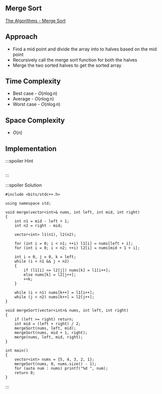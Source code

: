 ## Merge Sort

[The Algorithms - Merge Sort](https://the-algorithms.com/algorithm/mergesort?lang=c-plus-plus)

## Approach

- Find a mid point and divide the array into to halves based on the mid point
- Recursively call the merge sort function for both the halves
- Merge the two sorted halves to get the sorted array

## Time Complexity

- Best case - $O(n \log n)$
- Average - $O(n \log n)$
- Worst case - $O(n \log n)$

## Space Complexity

- $O(n)$

## Implementation

:::spoiler Hint
```cpp=

```
:::

:::spoiler Solution
```cpp=
#include <bits/stdc++.h>

using namespace std;

void merge(vector<int>& nums, int left, int mid, int right)
{
    int n1 = mid - left + 1;
    int n2 = right - mid;
        
    vector<int> l1(n1), l2(n2);

    for (int i = 0; i < n1; ++i) l1[i] = nums[left + i];
    for (int i = 0; i < n2; ++i) l2[i] = nums[mid + 1 + i];

    int i = 0, j = 0, k = left;
    while (i < n1 && j < n2)
    {
        if (l1[i] <= l2[j]) nums[k] = l1[i++];
        else nums[k] = l2[j++];
        ++k;
    }

    while (i < n1) nums[k++] = l1[i++];
    while (j < n2) nums[k++] = l2[j++];
}

void mergeSort(vector<int>& nums, int left, int right)
{
    if (left >= right) return;
    int mid = (left + right) / 2;
    mergeSort(nums, left, mid);
    mergeSort(nums, mid + 1, right);
    merge(nums, left, mid, right);
}

int main()
{
    vector<int> nums = {5, 4, 3, 2, 1};
    mergeSort(nums, 0, nums.size() - 1);
    for (auto num : nums) printf("%d ", num);
    return 0;
}
```
:::
